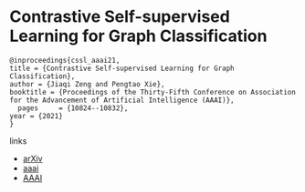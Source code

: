# Contrastive Self-supervised Learning for Graph Classification

```
@inproceedings{cssl_aaai21,
title = {Contrastive Self-supervised Learning for Graph Classification},
author = {Jiaqi Zeng and Pengtao Xie},
booktitle = {Proceedings of the Thirty-Fifth Conference on Association for the Advancement of Artificial Intelligence (AAAI)},
  pages	    = {10824--10832},
year = {2021}
}
```

links
- [arXiv](https://arxiv.org/abs/2009.05923)
- [aaai](https://www.aaai.org/AAAI21Papers/AAAI-7017.ZengJ.pdf)
- [AAAI](https://ojs.aaai.org/index.php/AAAI/article/view/17293)